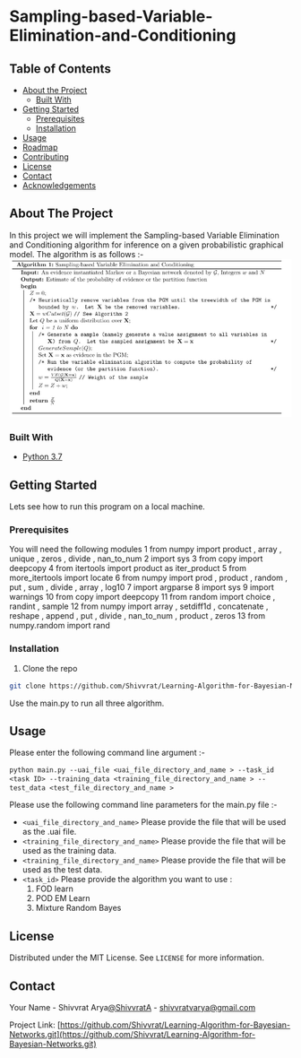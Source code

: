 # Sampling-based-Variable-Elimination-and-Conditioning



## Table of Contents

* [About the Project](#about-the-project)
  * [Built With](#built-with)
* [Getting Started](#getting-started)
  * [Prerequisites](#prerequisites)
  * [Installation](#installation)
* [Usage](#usage)
* [Roadmap](#roadmap)
* [Contributing](#contributing)
* [License](#license)
* [Contact](#contact)
* [Acknowledgements](#acknowledgements)



<!-- ABOUT THE PROJECT -->
## About The Project
In this project we will implement the Sampling-based Variable Elimination and Conditioning algorithm for inference on a given probabilistic graphical model.
The algorithm is as follows :-
![Sampling-based Variable Elimination and Conditioning algorithm](https://github.com/Shivvrat/Sampling-based-Variable-Elimination-and-Conditioning/blob/master/algo.jpg)



### Built With

* [Python 3.7](https://www.python.org/downloads/release/python-370/)


## Getting Started

Lets see how to run this program on a local machine.

### Prerequisites

You will need the following modules 
1 from numpy import product , array , unique , zeros , divide , nan_to_num
2 import sys 
3 from copy import deepcopy
4 from itertools import product as iter_product 
5 from more_itertools import locate
6 from numpy import prod , product , random , put , sum , divide , array , log10 
7 import argparse 
8 import sys
9 import warnings 
10 from copy import deepcopy
11 from random import choice , randint , sample 
12 from numpy import array , setdiff1d , concatenate , reshape , append , put , divide , nan_to_num , product , zeros
13 from numpy.random import rand

### Installation

1. Clone the repo
```sh
git clone https://github.com/Shivvrat/Learning-Algorithm-for-Bayesian-Networks.git
```
Use the main.py to run all three algorithm.


<!-- USAGE EXAMPLES -->
## Usage
Please enter the following command line argument :-
```
python main.py --uai_file <uai_file_directory_and_name > --task_id <task ID> --training_data <training_file_directory_and_name > --test_data <test_file_directory_and_name >
```
Please use the following command line parameters for the main.py file :-
* ```<uai_file_directory_and_name>``` 
Please provide the file that will be used as the .uai file.
* ```<training_file_directory_and_name>``` 
Please provide the file that will be used as the training data.
* ```<training_file_directory_and_name>```
Please provide the file that will be used as the test data.
* ```<task_id>``` 
Please provide the algorithm you want to use :
    1. FOD learn
    2. POD EM Learn     
    3. Mixture Random Bayes


<!-- LICENSE -->
## License

Distributed under the MIT License. See `LICENSE` for more information.



<!-- CONTACT -->
## Contact

Your Name - Shivvrat Arya[@ShivvratA](https://twitter.com/ShivvratA) - shivvratvarya@gmail.com

Project Link: [https://github.com/Shivvrat/Learning-Algorithm-for-Bayesian-Networks.git](https://github.com/Shivvrat/Learning-Algorithm-for-Bayesian-Networks.git)
